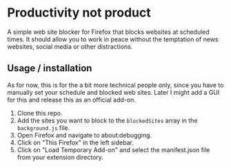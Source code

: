 # Productivity not product
A simple web site blocker for Firefox that blocks websites at scheduled times. It should allow you to work in peace without the temptation of news websites, social media or other distractions.

## Usage / installation
As for now, this is for the a bit more technical people only, since you have to manually set your schedule and blocked web sites. Later I might add a GUI for this and release this as an official add-on. 

1. Clone this repo.
2. Add the sites you want to block to the `blockedSites` array in the `background.js` file.
4. Open Firefox and navigate to about:debugging.
5. Click on "This Firefox" in the left sidebar.
6. Click on "Load Temporary Add-on" and select the manifest.json file from your extension directory. 